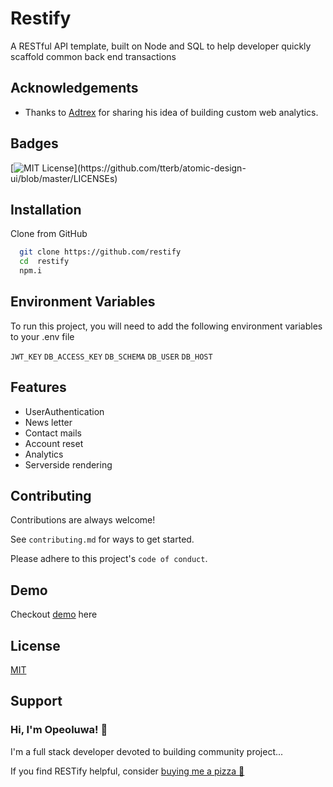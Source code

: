 
# Restify

A RESTful API template, built on Node and SQL to help developer quickly scaffold common back end transactions


## Acknowledgements

 - Thanks to [Adtrex](https://github.com/adtrex) for sharing his idea of building custom web analytics.
 

## Badges

[![MIT License](https://img.shields.io/apm/l/atomic-design-ui.svg?)](https://github.com/tterb/atomic-design-ui/blob/master/LICENSEs)



## Installation
Clone from GitHub

```bash
  git clone https://github.com/restify
  cd  restify 
  npm.i
```
    
## Environment Variables

To run this project, you will need to add the following environment variables to your .env file

`JWT_KEY`
`DB_ACCESS_KEY`
`DB_SCHEMA`
`DB_USER`
`DB_HOST`


## Features

- UserAuthentication
- News letter
- Contact mails
- Account reset
- Analytics
- Serverside rendering 


## Contributing

Contributions are always welcome!

See `contributing.md` for ways to get started.

Please adhere to this project's `code of conduct`.


## Demo
Checkout [demo](demo.md) here


## License

[MIT](https://choosealicense.com/licenses/mit/)


## Support
### Hi, I'm Opeoluwa! 👋
I'm a full stack developer devoted to building community project...


If you find RESTify helpful, consider [buying me a pizza 🍕](https://getfidia.com/pay/opeolluwa/open-source)


